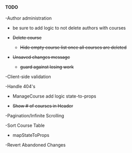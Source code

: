 #### TODO

 -Author administration
   * be sure to add logic to not delete authors with courses 

-  ~~Delete course~~
   * ~~Hide empty course list once all courses are deleted~~

- ~~Unsaved changes message~~
  * ~~guard against losing work~~

-Client-side validation

-Handle 404's
  * ManageCourse add logic state-to-props

- ~~Show # of courses in Header~~

-Pagination/Infinite Scrolling

-Sort Course Table
  * mapStateToProps

-Revert Abandoned Changes
